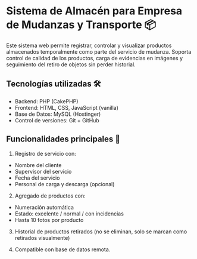 # Sistema de Almacén para Empresa de Mudanzas y Transporte 📦

Este sistema web permite registrar, controlar y visualizar productos almacenados temporalmente como parte del servicio de mudanza. Soporta control de calidad de los productos, carga de evidencias en imágenes y seguimiento del retiro de objetos sin perder historial.

## Tecnologías utilizadas 🛠

- Backend: PHP (CakePHP)
- Frontend: HTML, CSS, JavaScript (vanilla)
- Base de Datos: MySQL (Hostinger)
- Control de versiones: Git + GitHub

## Funcionalidades principales 🚛

1. Registro de servicio con:
  - Nombre del cliente
  - Supervisor del servicio
  - Fecha del servicio
  - Personal de carga y descarga (opcional)
    
2. Agregado de productos con:
  - Numeración automática
  - Estado: excelente / normal / con incidencias
  - Hasta 10 fotos por producto

3. Historial de productos retirados (no se eliminan, solo se marcan como retirados visualmente)
   
4. Compatible con base de datos remota.
